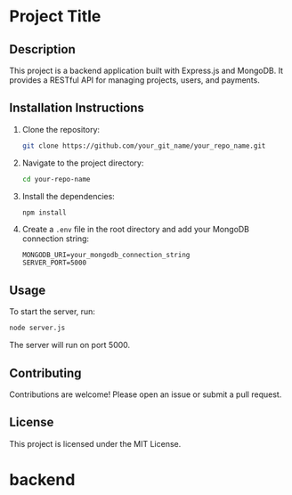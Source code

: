 # Project Title

## Description
This project is a backend application built with Express.js and MongoDB. It provides a RESTful API for managing projects, users, and payments.

## Installation Instructions
1. Clone the repository:
   ```bash
   git clone https://github.com/your_git_name/your_repo_name.git
   ```
2. Navigate to the project directory:
   ```bash
   cd your-repo-name
   ```
3. Install the dependencies:
   ```bash
   npm install
   ```
4. Create a `.env` file in the root directory and add your MongoDB connection string:
   ```
   MONGODB_URI=your_mongodb_connection_string
   SERVER_PORT=5000
   ```

## Usage
To start the server, run:
```bash
node server.js
```
The server will run on port 5000.

## Contributing
Contributions are welcome! Please open an issue or submit a pull request.

## License
This project is licensed under the MIT License.
# backend
